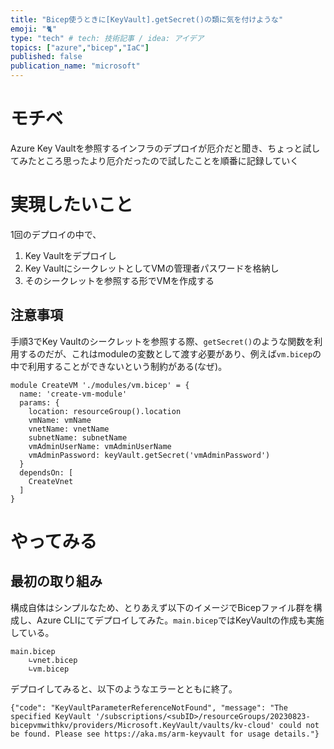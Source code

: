 ```yaml
---
title: "Bicep使うときに[KeyVault].getSecret()の類に気を付けような"
emoji: "🐈"
type: "tech" # tech: 技術記事 / idea: アイデア
topics: ["azure","bicep","IaC"]
published: false
publication_name: "microsoft"
---
```


# モチベ
Azure Key Vaultを参照するインフラのデプロイが厄介だと聞き、ちょっと試してみたところ思ったより厄介だったので試したことを順番に記録していく

# 実現したいこと
1回のデプロイの中で、
1. Key Vaultをデプロイし
2. Key VaultにシークレットとしてVMの管理者パスワードを格納し
3. そのシークレットを参照する形でVMを作成する

## 注意事項
手順3でKey Vaultのシークレットを参照する際、`getSecret()`のような関数を利用するのだが、これはmoduleの変数として渡す必要があり、例えば`vm.bicep`の中で利用することができないという制約がある(なぜ)。

```bicep
module CreateVM './modules/vm.bicep' = {
  name: 'create-vm-module'
  params: {
    location: resourceGroup().location
    vmName: vmName
    vnetName: vnetName
    subnetName: subnetName
    vmAdminUserName: vmAdminUserName
    vmAdminPassword: keyVault.getSecret('vmAdminPassword')
  }
  dependsOn: [
    CreateVnet
  ]
}
```
# やってみる

## 最初の取り組み
構成自体はシンプルなため、とりあえず以下のイメージでBicepファイル群を構成し、Azure CLIにてデプロイしてみた。`main.bicep`ではKeyVaultの作成も実施している。

```
main.bicep
    ∟vnet.bicep
    ∟vm.bicep
```

デプロイしてみると、以下のようなエラーとともに終了。

```
{"code": "KeyVaultParameterReferenceNotFound", "message": "The specified KeyVault '/subscriptions/<subID>/resourceGroups/20230823-bicepvmwithkv/providers/Microsoft.KeyVault/vaults/kv-cloud' could not be found. Please see https://aka.ms/arm-keyvault for usage details."}
```